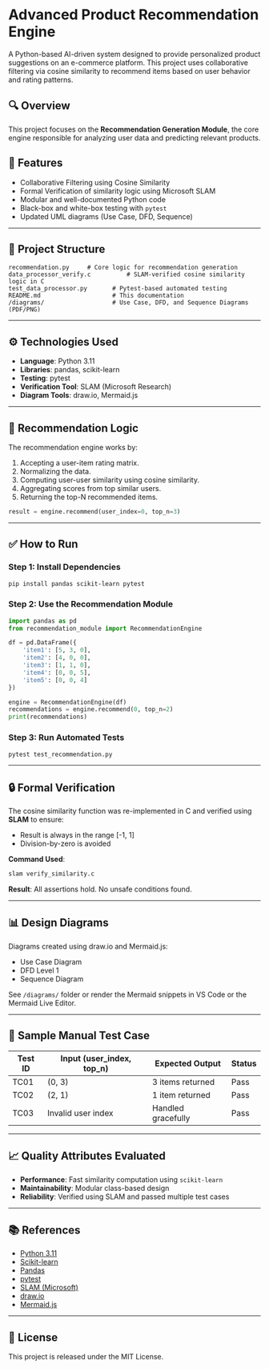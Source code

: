 # Advanced Product Recommendation Engine

A Python-based AI-driven system designed to provide personalized product suggestions on an e-commerce platform. This project uses collaborative filtering via cosine similarity to recommend items based on user behavior and rating patterns.

## 🔍 Overview

This project focuses on the **Recommendation Generation Module**, the core engine responsible for analyzing user data and predicting relevant products.

## 📌 Features

- Collaborative Filtering using Cosine Similarity
- Formal Verification of similarity logic using Microsoft SLAM
- Modular and well-documented Python code
- Black-box and white-box testing with `pytest`
- Updated UML diagrams (Use Case, DFD, Sequence)

---

## 📁 Project Structure

```
recommendation.py     # Core logic for recommendation generation
data_processor_verify.c          # SLAM-verified cosine similarity logic in C
test_data_processor.py       # Pytest-based automated testing
README.md                    # This documentation
/diagrams/                   # Use Case, DFD, and Sequence Diagrams (PDF/PNG)
```

---

## ⚙️ Technologies Used

- **Language**: Python 3.11
- **Libraries**: pandas, scikit-learn
- **Testing**: pytest
- **Verification Tool**: SLAM (Microsoft Research)
- **Diagram Tools**: draw.io, Mermaid.js

---

## 🧠 Recommendation Logic

The recommendation engine works by:

1. Accepting a user-item rating matrix.
2. Normalizing the data.
3. Computing user-user similarity using cosine similarity.
4. Aggregating scores from top similar users.
5. Returning the top-N recommended items.

```python
result = engine.recommend(user_index=0, top_n=3)
```

---

## ✅ How to Run

### Step 1: Install Dependencies

```bash
pip install pandas scikit-learn pytest
```

### Step 2: Use the Recommendation Module

```python
import pandas as pd
from recommendation_module import RecommendationEngine

df = pd.DataFrame({
    'item1': [5, 3, 0],
    'item2': [4, 0, 0],
    'item3': [1, 1, 0],
    'item4': [0, 0, 5],
    'item5': [0, 0, 4]
})

engine = RecommendationEngine(df)
recommendations = engine.recommend(0, top_n=2)
print(recommendations)
```

### Step 3: Run Automated Tests

```bash
pytest test_recommendation.py
```

---

## 🔒 Formal Verification

The cosine similarity function was re-implemented in C and verified using **SLAM** to ensure:

- Result is always in the range [-1, 1]
- Division-by-zero is avoided

**Command Used**:
```bash
slam verify_similarity.c
```

**Result**: All assertions hold. No unsafe conditions found.

---

## 📊 Design Diagrams

Diagrams created using draw.io and Mermaid.js:

- Use Case Diagram
- DFD Level 1
- Sequence Diagram

See `/diagrams/` folder or render the Mermaid snippets in VS Code or the Mermaid Live Editor.

---

## 🧪 Sample Manual Test Case

| Test ID | Input (user_index, top_n) | Expected Output | Status |
|--------|-----------------------------|------------------|--------|
| TC01   | (0, 3)                       | 3 items returned | Pass   |
| TC02   | (2, 1)                       | 1 item returned  | Pass   |
| TC03   | Invalid user index          | Handled gracefully | Pass |

---

## 📈 Quality Attributes Evaluated

- **Performance**: Fast similarity computation using `scikit-learn`
- **Maintainability**: Modular class-based design
- **Reliability**: Verified using SLAM and passed multiple test cases

---

## 📚 References

- [Python 3.11](https://www.python.org)
- [Scikit-learn](https://scikit-learn.org)
- [Pandas](https://pandas.pydata.org)
- [pytest](https://docs.pytest.org)
- [SLAM (Microsoft)](https://www.microsoft.com/en-us/research/project/slam/)
- [draw.io](https://draw.io)
- [Mermaid.js](https://mermaid.js.org)

---

## 📄 License

This project is released under the MIT License.
